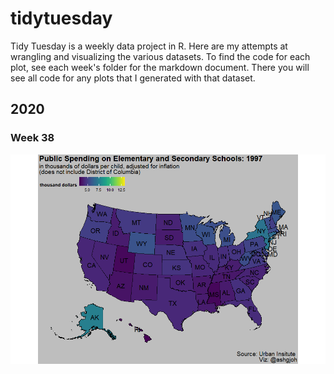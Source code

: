 # tidytuesday
Tidy Tuesday is a weekly data project in R. Here are my attempts at wrangling and visualizing the various datasets. To find the code for each plot, see each week's folder for the markdown document. There you will see all code for any plots that I generated with that dataset. 

## 2020

### Week 38
![alt text](https://github.com/ashlyngjohnson/tidytuesday/blob/master/2020_Week38/kids_school_spending_noDC.gif)
